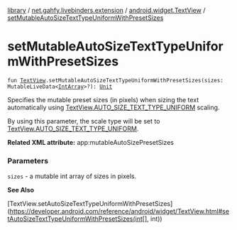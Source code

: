 [library](../../index.md) / [net.gahfy.livebinders.extension](../index.md) / [android.widget.TextView](index.md) / [setMutableAutoSizeTextTypeUniformWithPresetSizes](./set-mutable-auto-size-text-type-uniform-with-preset-sizes.md)

# setMutableAutoSizeTextTypeUniformWithPresetSizes

`fun `[`TextView`](https://developer.android.com/reference/android/widget/TextView.html)`.setMutableAutoSizeTextTypeUniformWithPresetSizes(sizes: MutableLiveData<`[`IntArray`](https://kotlinlang.org/api/latest/jvm/stdlib/kotlin/-int-array/index.html)`>?): `[`Unit`](https://kotlinlang.org/api/latest/jvm/stdlib/kotlin/-unit/index.html)

Specifies the mutable preset sizes (in pixels) when sizing the text automatically using
[TextView.AUTO_SIZE_TEXT_TYPE_UNIFORM](https://developer.android.com/reference/android/widget/TextView.html#AUTO_SIZE_TEXT_TYPE_UNIFORM) scaling.

By using this parameter, the scale type will be set to [TextView.AUTO_SIZE_TEXT_TYPE_UNIFORM](https://developer.android.com/reference/android/widget/TextView.html#AUTO_SIZE_TEXT_TYPE_UNIFORM).

**Related XML attribute:** app:mutableAutoSizePresetSizes

### Parameters

`sizes` - a mutable int array of sizes in pixels.

**See Also**

[TextView.setAutoSizeTextTypeUniformWithPresetSizes](https://developer.android.com/reference/android/widget/TextView.html#setAutoSizeTextTypeUniformWithPresetSizes(int[], int))

